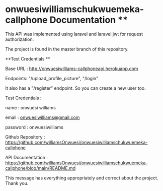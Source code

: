 # onwuesiwilliamschukwuemeka-callphone Documentation **

This API was implemented using laravel and laravel jwt for request authorization.

The project is found in the master branch of this repository. 


**Test Credentials **

Base URL : http://onwuesiwilliams-callphoneapi.herokuapp.com

Endpoints: "/upload_profile_picture", "/login"

It also has a "/register" endpoint. So you can create a new user too.


Test Credentials : 

name : onwuesi williams

email : onwuesiwilliams@gmail.com

password : onwuesiwilliams 


Github Repository : https://github.com/williamsOnwuesi/onwuesiwilliamschukwuemeka-callphone

API Documentation : 
https://github.com/williamsOnwuesi/onwuesiwilliamschukwuemeka-callphone/blob/main/README.md


This message has everything appropriately and correct about the project. Thank you.



